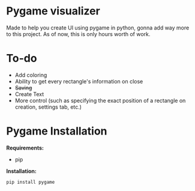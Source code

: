 # Pygame visualizer

Made to help you create UI using pygame in python, gonna add way more to this project. As of now, this is only hours worth of work.

# To-do

- Add coloring
- Ability to get every rectangle's information on close
- ~~Saving~~
- Create Text
- More control (such as specifying the exact position of a rectangle on creation, settings tab, etc.)

# Pygame Installation

**Requirements:**

- pip

**Installation:**

```pip install pygame```
